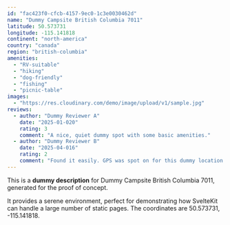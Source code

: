 ```yaml
---
id: "fac423f0-cfcb-4157-9ec0-1c3e0030462d"
name: "Dummy Campsite British Columbia 7011"
latitude: 50.573731
longitude: -115.141818
continent: "north-america"
country: "canada"
region: "british-columbia"
amenities:
  - "RV-suitable"
  - "hiking"
  - "dog-friendly"
  - "fishing"
  - "picnic-table"
images:
  - "https://res.cloudinary.com/demo/image/upload/v1/sample.jpg"
reviews:
  - author: "Dummy Reviewer A"
    date: "2025-01-020"
    rating: 3
    comment: "A nice, quiet dummy spot with some basic amenities."
  - author: "Dummy Reviewer B"
    date: "2025-04-016"
    rating: 2
    comment: "Found it easily. GPS was spot on for this dummy location."
---
```


This is a **dummy description** for Dummy Campsite British Columbia 7011, generated for the proof of concept.

It provides a serene environment, perfect for demonstrating how SvelteKit can handle a large number of static pages. The coordinates are 50.573731, -115.141818.
